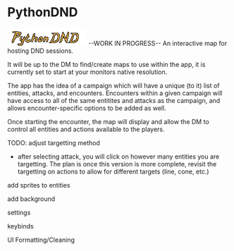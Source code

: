 # PythonDND

![alt text](https://github.com/gwhitson/PythonDND/blob/main/res/icons/logo.png?raw=true)
--WORK IN PROGRESS--
An interactive map for hosting DND sessions.

It will be up to the DM to find/create maps to use within the app,
it is currently set to start at your monitors native resolution.

The app has the idea of a campaign which will have a unique (to it)
list of entities, attacks, and encounters. Encounters within a given
campaign will have access to all of the same entitites and attacks
as the campaign, and allows encounter-specific options to be added as well.

Once starting the encounter, the map will display and allow the DM
to control all entities and actions available to the players.

TODO:
adjust targetting method
 - after selecting attack, you will click on however many entities 
   you are targetting. The plan is once this version is more complete,
   revisit the targetting on actions to allow for different targets
   (line, cone, etc.)

add sprites to entities

add background

settings

keybinds

UI Formatting/Cleaning
